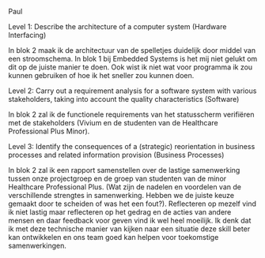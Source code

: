 Paul

Level 1: Describe the architecture of a computer system (Hardware Interfacing)

In blok 2 maak ik de architectuur van de spelletjes duidelijk door middel van een stroomschema.
In blok 1 bij Embedded Systems is het mij niet gelukt om dit op de juiste manier te doen.
Ook wist ik niet wat voor programma ik zou kunnen gebruiken of hoe ik het sneller zou kunnen doen.


Level 2: Carry out a requirement analysis for a software system with various stakeholders,
taking into account the quality characteristics (Software)

In blok 2 zal ik de functionele requirements van het statusscherm verifiëren met de stakeholders
(Vivium en de studenten van de Healthcare Professional Plus Minor).


Level 3: Identify the consequences of a (strategic) reorientation in business processes
and related information provision (Business Processes)

In blok 2 zal ik een rapport samenstellen over de lastige samenwerking tussen
onze projectgroep en de groep van studenten van de minor Healthcare Professional Plus.
(Wat zijn de nadelen en voordelen van de verschillende strengtes in samenwerking.
Hebben we de juiste keuze gemaakt door te scheiden of was het een fout?).
Reflecteren op mezelf vind ik niet lastig maar reflecteren op het gedrag
en de acties van andere mensen en daar feedback voor geven vind ik wel heel moeilijk.
Ik denk dat ik met deze technische manier van kijken naar een situatie deze skill beter
kan ontwikkelen en ons team goed kan helpen voor toekomstige samenwerkingen.
